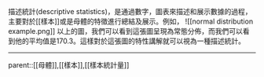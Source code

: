 描述統計(descriptive statistics)，是通過數字，圖表來描述和展示數據的過程，主要對於[[樣本]]或是母體的特徵進行總結及展示。例如，
![[normal distribution example.png]]
以上的圖，我們可以看到這張圖呈現為常態分佈，而我們可以看到他的平均值是170.3。這樣對於這張圖的特性講解就可以視為一種描述統計。
- - -
parent::[[母體]],[[樣本]],[[樣本統計量]]